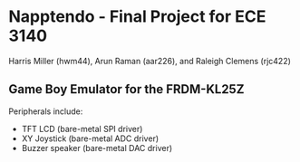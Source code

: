 # Napptendo - Final Project for ECE 3140
Harris Miller (hwm44), Arun Raman (aar226), and Raleigh Clemens (rjc422)

## Game Boy Emulator for the FRDM-KL25Z
Peripherals include:
* TFT LCD (bare-metal SPI driver)
* XY Joystick (bare-metal ADC driver)
* Buzzer speaker (bare-metal DAC driver)

